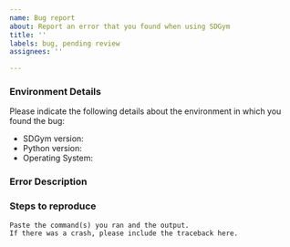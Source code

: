 ```yaml
---
name: Bug report
about: Report an error that you found when using SDGym
title: ''
labels: bug, pending review
assignees: ''

---
```


### Environment Details

Please indicate the following details about the environment in which you found the bug:

* SDGym version:
* Python version:
* Operating System:

### Error Description

<!--Replace this text with a description of what you were trying to get done.
Tell us what happened, what went wrong, and what you expected to happen.-->

### Steps to reproduce

<!--Replace this text with a description of the steps that anyone can follow to
reproduce the error. If the error happens only on a specific dataset, please
consider attaching some example data to the issue so that others can use it
to reproduce the error.-->

```
Paste the command(s) you ran and the output.
If there was a crash, please include the traceback here.
```
